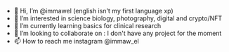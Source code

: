 - 👋 Hi, I’m @immawel (english isn't my first language xp) 
- 👀 I’m interested in science biology, photography, digital and crypto/NFT
- 🌱 I’m currently learning basics for clinical research
- 💞️ I’m looking to collaborate on : I don't have any project for the moment
- 📫 How to reach me instagram @immaw_el
<!---
immawel/immawel is a ✨ special ✨ repository because its `README.md` (this file) appears on your GitHub profile.
You can click the Preview link to take a look at your changes.
--->
 
